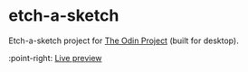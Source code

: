 # etch-a-sketch
Etch-a-sketch project for [The Odin Project](https://www.theodinproject.com/lessons/foundations-etch-a-sketch) (built for desktop).

:point-right: [Live preview](https://beamish-lamington-ac1ca0.netlify.app/)



